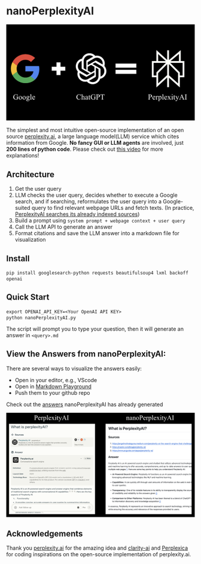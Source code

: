 # nanoPerplexityAI
![meme](/assets/PerplexityAI.png)

The simplest and most intuitive open-source implementation of an open source [perplexity.ai](https://www.perplexity.ai/), a large language model(LLM) service which cites information from Google. **No fancy GUI or LLM agents** are involved, just **200 lines of python code**. Please check out [this video](https://youtu.be/8zBDTnSYSoc) for more explanations!

## Architecture

1. Get the user query
2. LLM checks the user query, decides whether to execute a Google search, and if searching, reformulates the user query into a Google-suited query to find relevant webpage URLs and fetch texts. (In practice, [PerplexityAI searches its already indexed sources](https://www.perplexity.ai/hub/faq/how-does-perplexity-work))
3. Build a prompt using `system prompt + webpage context + user query`
4. Call the LLM API to generate an answer
5. Format citations and save the LLM answer into a markdown file for visualization

## Install
```
pip install googlesearch-python requests beautifulsoup4 lxml backoff openai 
```

## Quick Start
```
export OPENAI_API_KEY=<Your OpenAI API KEY>
python nanoPerplexityAI.py
```

The script will prompt you to type your question, then it will generate an answer in `<query>.md`

## View the Answers from nanoPerplexityAI:
There are several ways to visualize the answers easily:
- Open in your editor, e.g., VScode
- Open in [Markdown Playground](https://dotmd-editor.vercel.app/)
- Push them to your github repo

Check out the [answers](/example_outputs/) nanoPerplexityAI has already generated 

![answers](/assets/example_response.png)


## Acknowledgements
Thank you [perplexity.ai](https://www.perplexity.ai/) for the amazing idea and [clarity-ai](https://github.com/mckaywrigley/clarity-ai) and [Perplexica](https://github.com/ItzCrazyKns/Perplexica) for coding inspirations on the open-source implementation of perplexity.ai. 